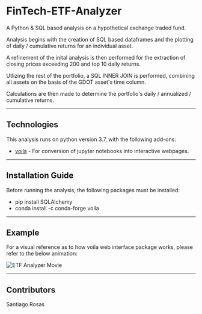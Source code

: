 # FinTech-ETF-Analyzer

A Python &amp; SQL based analysis on a hypothetical exchange traded fund.

Analysis begins with the creation of SQL based dataframes and the plotting of daily / cumulative returns for an individual asset.

A refinement of the inital analysis is then performed for the extraction of closing prices exceeding 200 and top 10 daily returns.

Utlizing the rest of the portfolio, a SQL INNER JOIN is performed, combining all assets on the basis of the GDOT asset's time column.

Calculations are then made to determine the portfolio's daily / annualized / cumulative returns.

---

## Technologies

This analysis runs on python version 3.7, with the following add-ons:


* [voila](https://voila.readthedocs.io/en/stable/index.html) - For conversion of jupyter notebooks into interactive webpages.


---

## Installation Guide

Before running the analysis, the following packages must be installed:

*    pip install SQLAlchemy
*    conda install -c conda-forge voila


---

## Example

For a visual reference as to how voila web interface package works, please refer to the below animation:

![ETF Analyzer Movie](resources/voila_demo.gif)


---

## Contributors

Santiago Rosas

